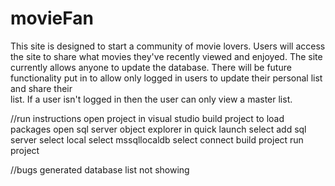 # movieFan

This site is designed to start a community of movie lovers.  Users will access the site to share what movies
they've recently viewed and enjoyed.  The site currently allows anyone to update the database.  There will
be future functionality put in to allow only logged in users to update their personal list and share their  
list.  If a user isn't logged in then the user can only view a master list.

//run instructions
open project in visual studio
build project to load packages
open sql server object explorer in quick launch
select add sql server
select local
select mssqllocaldb
select connect
build project
run project


//bugs
generated database list not showing

